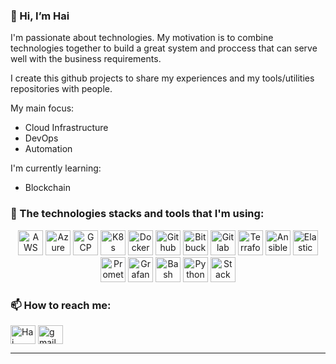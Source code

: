 ### 👋 Hi, I’m Hai
I'm passionate about technologies. My motivation is to combine technologies together to build a great system and proccess that can serve well with the business requirements.<p>
I create this github projects to share my experiences and my tools/utilities repositories with people.<p>
  
My main focus:
  * Cloud Infrastructure
  * DevOps
  * Automation
  
I'm currently learning:
  * Blockchain
  
### 🔭 The technologies stacks and tools that I'm using:
<p align="center">
<img src="https://cdn.worldvectorlogo.com/logos/aws-2.svg" alt="AWS Logo" width="40" height="40"/>
<img src="https://cdn.worldvectorlogo.com/logos/azure-1.svg" alt="Azure Logo" width="40" height="40"/>
<img src="https://cdn.worldvectorlogo.com/logos/google-cloud.svg" alt="GCP" width="40" height="40"/>
<img src="https://cdn.worldvectorlogo.com/logos/kubernets.svg" alt="K8s" width="40" height="40"/>
<img src="https://cdn.worldvectorlogo.com/logos/docker.svg" alt="Docker" width="40" height="40"/>
<img src="https://iconape.com/wp-content/files/na/64772/png/github-octocat.png" alt="Github" width="40" height="40"/>
<img src="https://cdn.worldvectorlogo.com/logos/bitbucket-icon.svg" alt="Bitbucket" width="40" height="40"/>
<img src="https://cdn.worldvectorlogo.com/logos/gitlab.svg" alt="Gitlab" width="40" height="40"/>
<img src="https://cdn.worldvectorlogo.com/logos/terraform-enterprise.svg" alt="Terraform" width="40" height="40"/>
<img src="https://cdn.worldvectorlogo.com/logos/ansible.svg" alt="Ansible" width="40" height="40"/>
<img src="https://cdn.worldvectorlogo.com/logos/elasticsearch.svg" alt="Elastic search" width="40" height="40"/>
<img src="https://cdn.worldvectorlogo.com/logos/prometheus.svg" alt="Prometheus" width="40" height="40"/>
<img src="https://cdn.worldvectorlogo.com/logos/grafana.svg" alt="Grafana" width="40" height="40"/>
<img src="https://cdn.worldvectorlogo.com/logos/bash-1.svg" alt="Bash" width="40" height="40"/>
<img src="https://cdn.worldvectorlogo.com/logos/python-5.svg" alt="Python" width="40" height="40"/>
<img src="https://www.vectorlogo.zone/logos/stackoverflow/stackoverflow-icon.svg" alt="Stack overflow" width="40" height="40"/>
</p>

### 📫 How to reach me:
<p align="left">
<a href="https://www.linkedin.com/in/tr%E1%BA%A7n-h%E1%BA%A3i-24b492142" target="blank"><img align="center" src="https://cdn.jsdelivr.net/npm/simple-icons@3.0.1/icons/linkedin.svg" alt="Hai Tran" height="30" width="40" /></a>
<a href="mailto:haitv2809@gmail.com" target="blank"><img align="center" src="https://cdn.jsdelivr.net/npm/simple-icons@3.0.1/icons/gmail.svg" alt="gmail" height="30" width="40" /></a> 
</p>
<hr>

